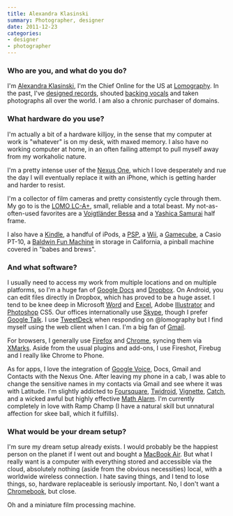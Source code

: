 ```yaml
---
title: Alexandra Klasinski
summary: Photographer, designer
date: 2011-12-23
categories:
- designer
- photographer
---
```


### Who are you, and what do you do?

I'm [Alexandra Klasinski](http://twitter.com/alexandrak "Alex's Twitter account."), I'm the Chief Online for the US at [Lomography](http://www.lomography.com/ "A photo magazine and store."). In the past, I've [designed records](http://www.artistdirect.com/nad/store/artist/album/0,,4383470,00.html "The cover that Alex designed for Beirut."), shouted [backing vocals](http://en.wikipedia.org/wiki/Distortion_%28The_Magnetic_Fields_album%29 "The Magnetic Fields album Alex shouted on.") and taken photographs all over the world. I am also a chronic purchaser of domains.

### What hardware do you use?

I'm actually a bit of a hardware killjoy, in the sense that my computer at work is "whatever" is on my desk, with maxed memory. I also have no working computer at home, in an often failing attempt to pull myself away from my workaholic nature.

I'm a pretty intense user of the [Nexus One][nexus-one], which I love desperately and rue the day I will eventually replace it with an iPhone, which is getting harder and harder to resist.

I'm a collector of film cameras and pretty consistently cycle through them. My go to is the [LOMO LC-A+][lc-a-plus], small, reliable and a total beast. My not-as-often-used favorites are a [Voigtländer Bessa][bessa] and a [Yashica Samurai][yashica-samurai] half frame.

I also have a [Kindle][], a handful of iPods, a [PSP][], a [Wii][], a [Gamecube][], a Casio PT-10, a [Baldwin Fun Machine][fun-machine] in storage in California, a pinball machine covered in "babes and brews".

### And what software?

I usually need to access my work from multiple locations and on multiple platforms, so I'm a huge fan of [Google Docs][google-docs] and [Dropbox][]. On Android, you can edit files directly in Dropbox, which has proved to be a huge asset. I tend to be knee deep in Microsoft [Word][] and [Excel][], Adobe [Illustrator][] and [Photoshop][] CS5. Our offices internationally use [Skype][], though I prefer [Google Talk][google-talk]. I use [TweetDeck][] when responding on @lomography but I find myself using the web client when I can. I'm a big fan of [Gmail][].

For browsers, I generally use [Firefox][] and [Chrome][], syncing them via [XMarks][]. Aside from the usual plugins and add-ons, I use Fireshot, Firebug and I really like Chrome to Phone.

As for apps, I love the integration of [Google Voice][google-voice], Docs, Gmail and Contacts with the Nexus One. After leaving my phone in a cab, I was able to change the sensitive names in my contacts via Gmail and see where it was with Latitude. I'm slightly addicted to [Foursquare][foursquare-android], [Twidroid][twidroid-android], [Vignette][vignette-android], [Catch][catch-notes-android], and a wicked awful but highly effective [Math Alarm][math-alarm-clock-android]. I'm currently completely in love with Ramp Champ (I have a natural skill but unnatural affection for skee ball, which it fulfills).

### What would be your dream setup?

I'm sure my dream setup already exists. I would probably be the happiest person on the planet if I went out and bought a [MacBook Air][macbook-air]. But what I really want is a computer with everything stored and accessible via the cloud, absolutely nothing (aside from the obvious necessities) local, with a worldwide wireless connection. I hate saving things, and I tend to lose things, so, hardware replaceable is seriously important. No, I don't want a [Chromebook][], but close.

Oh and a miniature film processing machine.

[bessa]: http://www.photoethnography.com/ClassicCameras/VoigtlanderBessa.html "A folding medium format camera."
[catch-notes-android]: https://catch-notes.en.softonic.com/android "A note-taking app with cloud syncing."
[chrome]: https://www.google.com/intl/en/chrome/ "A WebKit-based browser, where each tab runs in its own thread."
[chromebook]: http://web.archive.org/web/20120421052503/http://www.google.com:80/intl/en/chromebook/ "A laptop built for only running Web apps."
[dropbox]: https://www.dropbox.com/ "Online syncing and storage."
[excel]: https://www.microsoft.com/en-us/microsoft-365/excel "A spreadsheet application."
[firefox]: https://www.mozilla.org/en-US/firefox/new/ "A cross-platform open-source web browser."
[foursquare-android]: https://play.google.com/store/apps/details?id=com.joelapenna.foursquared "A Foursquare client for Android."
[fun-machine]: https://ourpastimes.com/ "An old organ."
[gamecube]: https://en.wikipedia.org/wiki/Nintendo_GameCube "A gaming console."
[gmail]: https://en.wikipedia.org/wiki/Gmail "Web-based email."
[google-docs]: https://en.wikipedia.org/wiki/Google_Docs "A web-based office suite."
[google-talk]: https://en.wikipedia.org/wiki/Google_Talk "Google's own audio/video/text chat system."
[google-voice]: https://en.wikipedia.org/wiki/Google_Voice "A phone number and online voicemail system."
[illustrator]: https://www.adobe.com/products/illustrator.html "A vector graphics editor."
[kindle]: http://web.archive.org/web/20230315012831/http://www.amazon.com/Kindle-Ereader-ebook-reader/dp/B007HCCNJU/ "A digital book reader."
[lc-a-plus]: https://microsites.lomography.com/lca+/ "A film camera."
[macbook-air]: https://www.apple.com/macbook-air/ "A very thin laptop."
[math-alarm-clock-android]: http://web.archive.org/web/20161111104208/https://play.google.com/store/apps/details?id=com.av.mac "An alarm clock app that makes you solve maths equations."
[nexus-one]: https://en.wikipedia.org/wiki/Nexus_One "An Android-based smartphone."
[photoshop]: https://www.adobe.com/products/photoshop.html "A bitmap image editor."
[psp]: https://en.wikipedia.org/wiki/PlayStation_Portable "Sony's portable gaming console."
[skype]: https://www.skype.com/en/ "Voice and video chat software."
[tweetdeck]: https://about.twitter.com/en/products/tweetdeck "A multi-column Twitter client."
[twidroid-android]: https://www.bluestacks.com/blog.html "A Twitter client for Android devices."
[vignette-android]: https://play.google.com/store/apps/details?id=uk.co.neilandtheresa.NewVignette "A camera app with film-like filters."
[wii]: http://web.archive.org/web/20140513065105/http://www.nintendo.com:80/wii "A unique gaming console."
[word]: https://www.microsoft.com/en-us/microsoft-365/word "A document editor."
[xmarks]: http://web.archive.org/web/20180429143902/https://www.xmarks.com/ "A bookmark syncing service."
[yashica-samurai]: https://camerapedia.fandom.com/wiki/Yashica_Samurai_X4.0 "A half-frame SLR camera."
